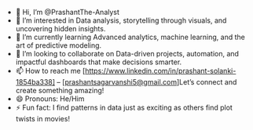 - 👋 Hi, I’m @PrashantThe-Analyst
- 👀 I’m interested in Data analysis, storytelling through visuals, and uncovering hidden insights.
- 🌱 I’m currently learning Advanced analytics, machine learning, and the art of predictive modeling.
- 💞️ I’m looking to collaborate on Data-driven projects, automation, and impactful dashboards that make decisions smarter.
- 📫 How to reach me [https://www.linkedin.com/in/prashant-solanki-1854ba338] – [prashantsagarvanshi5@gmail.com]Let’s connect and create something amazing!
- 😄 Pronouns: He/Him
- ⚡ Fun fact: I find patterns in data just as exciting as others find plot twists in movies!

<!---
PrashantThe-Analyst/PrashantThe-Analyst is a ✨ special ✨ repository because its `README.md` (this file) appears on your GitHub profile.
You can click the Preview link to take a look at your changes.
--->
